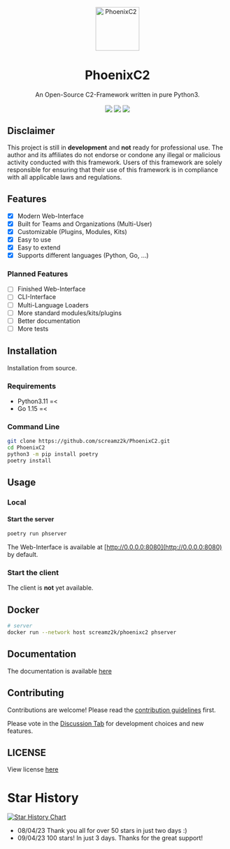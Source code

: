 <p align="center">
    <img align="center" src="pages/images/logo.png" width="100px" height="100px" alt="PhoenixC2" />
    <h1 align="center">PhoenixC2</h1>
    <p align="center"> An Open-Source C2-Framework written in pure Python3.</p>
</p>
<p align="center">
    <img align="center" src="https://github.com/screamz2k/PhoenixC2/actions/workflows/tests.yml/badge.svg"/>
    <img align="center" src="https://github.com/screamz2k/PhoenixC2/actions/workflows/docker.yml/badge.svg"/>
    <img align="center" src="https://github.com/screamz2k/PhoenixC2/actions/workflows/pypi-publish.yml/badge.svg"/>
</p>

## Disclaimer

This project is still in **development** and **not** ready for professional use.
The author and its affiliates do not endorse or condone any illegal or malicious activity conducted with this framework. Users of this framework are solely responsible for ensuring that their use of this framework is in compliance with all applicable laws and regulations.

## Features

-   [x] Modern Web-Interface
-   [x] Built for Teams and Organizations (Multi-User)
-   [x] Customizable (Plugins, Modules, Kits)
-   [x] Easy to use
-   [x] Easy to extend
-   [x] Supports different languages (Python, Go, ...)

### Planned Features

-   [ ] Finished Web-Interface
-   [ ] CLI-Interface
-   [ ] Multi-Language Loaders
-   [ ] More standard modules/kits/plugins
-   [ ] Better documentation
-   [ ] More tests

## Installation

Installation from source.

### Requirements

-   Python3.11 =<
-   Go 1.15 =<

### Command Line

```bash
git clone https://github.com/screamz2k/PhoenixC2.git
cd PhoenixC2
python3 -m pip install poetry
poetry install
```

## Usage

### Local

#### Start the server

```bash
poetry run phserver
```

The Web-Interface is available at [http://0.0.0.0:8080](http://0.0.0.0:8080) by default.

### Start the client

The client is **not** yet available.

## Docker

```bash
# server
docker run --network host screamz2k/phoenixc2 phserver
```

## Documentation

The documentation is available [here](https://screamz2k.gitbook.io/phoenixc2/)

## Contributing

Contributions are welcome! Please read the [contribution guidelines](.github/CONTRIBUTING.md) first.

Please vote in the [Discussion Tab](https://github.com/screamz2k/PhoenixC2/discussions/categories/polls) for development choices and new features.

## LICENSE

View license [here](LICENSE)

# Star History

[![Star History Chart](https://api.star-history.com/svg?repos=screamz2k/phoenixc2&type=Date)](https://star-history.com/#screamz2k/phoenixc2&Date)

-   08/04/23 Thank you all for over 50 stars in just two days :)
-   09/04/23 100 stars! In just 3 days. Thanks for the great support!
